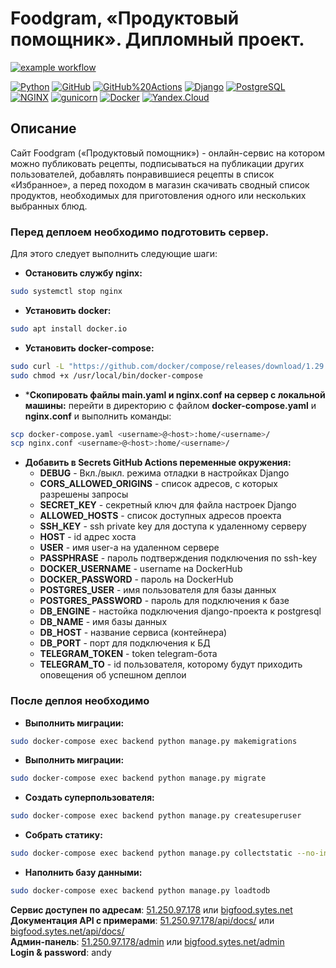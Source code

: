 # Foodgram, «Продуктовый помощник». Дипломный проект.
[![example workflow](https://github.com/south-punk/foodgram-project-react/actions/workflows/main.yml/badge.svg)](https://github.com/south-punk/foodgram-project-react/actions/workflows/main.yml)

[![Python](https://img.shields.io/badge/Python-blue?logo=Python&logoColor=white)](https://www.python.org/)
[![GitHub](https://img.shields.io/badge/GitHub-blue?logo=GitHub&logoColor=white)](https://github.com/)
[![GitHub%20Actions](https://img.shields.io/badge/GitHub%20Actions-blue?logo=GitHub%20Actions&logoColor=white)](https://github.com/features/actions)
[![Django](https://img.shields.io/badge/Django-blue?logo=Django&logoColor=white)](https://www.djangoproject.com/)
[![PostgreSQL](https://img.shields.io/badge/PostgreSQL-blue?logo=PostgreSQL&logoColor=white)](https://www.postgresql.org/)
[![NGINX](https://img.shields.io/badge/NGINX-blue?logo=NGINX&logoColor=white)](https://nginx.org/ru/)
[![gunicorn](https://img.shields.io/badge/gunicorn-blue?logo=gunicorn&logoColor=white)](https://gunicorn.org/)
[![Docker](https://img.shields.io/badge/Docker-blue?logo=Docker&logoColor=white)](https://www.docker.com/)
[![Yandex.Cloud](https://img.shields.io/badge/Yandex.Cloud-blue?logo=Yandex.Cloud&logoColor=white)](https://cloud.yandex.ru/)

##  Описание
 Cайт Foodgram («Продуктовый помощник») - онлайн-сервис на котором можно публиковать рецепты, подписываться на публикации других пользователей, добавлять понравившиеся рецепты в список «Избранное», а перед походом в магазин скачивать сводный список продуктов, необходимых для приготовления одного или нескольких выбранных блюд.
 
### Перед деплоем необходимо подготовить сервер. 
Для этого следует выполнить следующие шаги:
- **Остановить службу nginx:**
```bash
sudo systemctl stop nginx 
```
- **Установить docker:**
```bash
sudo apt install docker.io
```
- **Установить docker-compose:**
```bash
sudo curl -L "https://github.com/docker/compose/releases/download/1.29.2/docker-compose-$(uname -s)-$(uname -m)"-o /usr/local/bin/docker-compose
sudo chmod +x /usr/local/bin/docker-compose
```
- ***Скопировать файлы main.yaml и nginx.conf на сервер c локальной машины:**
перейти в директорию с файлом **docker-compose.yaml** и **nginx.conf** и выполнить команды:
```bash
scp docker-compose.yaml <username>@<host>:home/<username>/
scp nginx.conf <username>@<host>:home/<username>/
```
- **Добавить в Secrets GitHub Actions переменные окружения:**  
    - **DEBUG** - Вкл./выкл. режима отладки в настройках Django
    - **CORS_ALLOWED_ORIGINS** - список адресов, с которых разрешены запросы
    - **SECRET_KEY** - секретный ключ для файла настроек Django
    - **ALLOWED_HOSTS** - список доступных адресов проекта
    - **SSH_KEY** - ssh private key для доступа к удаленному серверу
    - **HOST** - id адрес хоста
    - **USER** - имя user-а на удаленном сервере
    - **PASSPHRASE** - пароль подтверждения подключения по ssh-key
    - **DOCKER_USERNAME** - username на DockerHub
    - **DOCKER_PASSWORD** - пароль на DockerHub
    - **POSTGRES_USER** - имя пользователя для базы данных
    - **POSTGRES_PASSWORD** - пароль для подключения к базе
    - **DB_ENGINE** - настойка подключения django-проекта к postgresql
    - **DB_NAME** - имя базы данных
    - **DB_HOST** - название сервиса (контейнера)
    - **DB_PORT** - порт для подключения к БД
    - **TELEGRAM_TOKEN** - token telegram-бота
    - **TELEGRAM_TO** - id пользователя, которому будут приходить оповещения об успешном деплои

### После деплоя необходимо 
- **Выполнить миграции:**
```bash
sudo docker-compose exec backend python manage.py makemigrations
```
- **Выполнить миграции:**
```bash
sudo docker-compose exec backend python manage.py migrate
```
- **Создать суперпользователя:**
```bash
sudo docker-compose exec backend python manage.py createsuperuser
```
- **Собрать статику:**
```bash
sudo docker-compose exec backend python manage.py collectstatic --no-input
```
- **Наполнить базу данными:**
```bash
sudo docker-compose exec backend python manage.py loadtodb
```

**Сервис доступен по адресам**:  [51.250.97.178](http://51.250.97.178) или [bigfood.sytes.net](http://bigfood.sytes.net)  
**Документация API с примерами**: [51.250.97.178/api/docs/](http://51.250.97.178/api/docs/) или [bigfood.sytes.net/api/docs/](http://bigfood.sytes.net/api/docs/redoc.html)  
**Админ-панель**:  [51.250.97.178/admin](http://51.250.97.178/admin) или [bigfood.sytes.net/admin](http://bigfood.sytes.net/admin)  
**Login & password**: andy